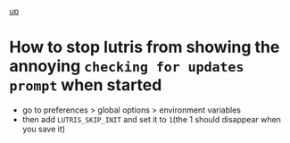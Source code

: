[up](./README.md)

# How to stop lutris from showing the annoying `checking for updates prompt` when started

- go to preferences > global options > environment variables
- then add `LUTRIS_SKIP_INIT` and set it to `1`(the 1 should disappear when you save it)